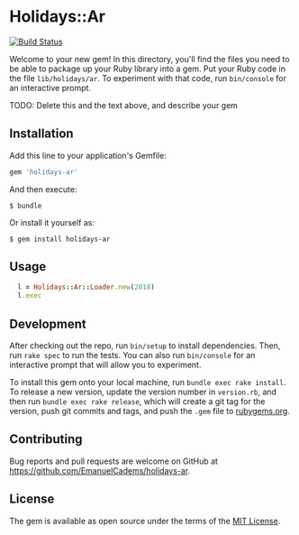 # Holidays::Ar

[![Build Status](https://travis-ci.org/EmanuelCadems/holidays-ar.svg?branch=master)](https://travis-ci.org/EmanuelCadems/holidays-ar)


Welcome to your new gem! In this directory, you'll find the files you need to be able to package up your Ruby library into a gem. Put your Ruby code in the file `lib/holidays/ar`. To experiment with that code, run `bin/console` for an interactive prompt.

TODO: Delete this and the text above, and describe your gem

## Installation

Add this line to your application's Gemfile:

```ruby
gem 'holidays-ar'
```

And then execute:

    $ bundle

Or install it yourself as:

    $ gem install holidays-ar

## Usage

```ruby
  l = Holidays::Ar::Loader.new(2018)
  l.exec
```

## Development

After checking out the repo, run `bin/setup` to install dependencies. Then, run `rake spec` to run the tests. You can also run `bin/console` for an interactive prompt that will allow you to experiment.

To install this gem onto your local machine, run `bundle exec rake install`. To release a new version, update the version number in `version.rb`, and then run `bundle exec rake release`, which will create a git tag for the version, push git commits and tags, and push the `.gem` file to [rubygems.org](https://rubygems.org).

## Contributing

Bug reports and pull requests are welcome on GitHub at https://github.com/EmanuelCadems/holidays-ar.

## License

The gem is available as open source under the terms of the [MIT License](https://opensource.org/licenses/MIT).
